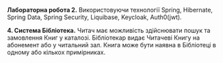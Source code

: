 **Лабораторна робота 2.**
Використовуючи технології Spring, Hibernate, Spring Data, Spring Security, Liquibase, Keycloak, Auth0(jwt).


**4. Система Бібліотека.** Читач має можливість здійснювати пошук та замовлення Книг у каталозі. Бібліотекар видає Читачеві Книгу на абонемент або у читальний зал. Книга може бути наявна в Бібліотеці в одному або кількох примірниках.
